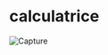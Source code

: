 # calculatrice


![Capture](https://user-images.githubusercontent.com/116212206/203178162-829a1abd-7e6e-49c7-8bdf-cfcc0b8d7e91.PNG)
